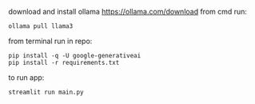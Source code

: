 download and install ollama https://ollama.com/download
from cmd run:
```
ollama pull llama3
```
from terminal run in repo:
```
pip install -q -U google-generativeai
pip install -r requirements.txt
```

to run app:
```
streamlit run main.py
```
